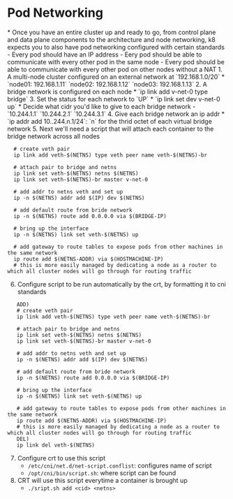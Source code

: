 <h1>Pod Networking</h1>
* Once you have an entire cluster up and ready to go, from control plane and data plane components to the architecture and node networking, k8 expects you to also have pod networking configured with certain standards
  - Every pod should have an IP address
  - Eery pod should be able to communicate with every other pod in the same node
  - Every pod should be able to communicate with every other pod on other nodes without a NAT
1. A multi-node cluster configured on an external network at `192.168.1.0/20`
  * `node01: 192.168.1.11` `node02: 192.168.1.12` `node03: 192.168.1.13`
2. A bridge network is configured on each node 
  * `ip link add v-net-0 type bridge`
3. Set the status for each network to `UP`
  * `ip link set dev v-net-0 up`
  * Decide what cidr you'd like to give to each bridge network
    - `10.244.1.1` `10.244.2.1` `10.244.3.1`
4. Give each bridge network an ip addr
  * `ip addr add 10..244.n.1/24`: `n` for the thrid octet of each virtual bridge network
5. Next we'll need a script that will attach each container to the bridge network across all nodes
  
   ```console
     # create veth pair
     ip link add veth-$(NETNS) type veth peer name veth-$(NETNS)-br
     
     # attach pair to bridge and netns
     ip link set veth-$(NETNS) netns $(NETNS)
     ip link set veth-$(NETNS)-br master v-net-0
     
     # add addr to netns veth and set up
     ip -n $(NETNS) addr add $(IP) dev $(NETNS)

     # add default route from bride network
     ip -n $(NETNS) route add 0.0.0.0 via $(BRIDGE-IP)
     
     # bring up the interface
     ip -n $(NETNS) link set veth-$(NETNS) up
     
     # add gateway to route tables to expose pods from other machines in the same network
     ip route add $(NETNS-ADDR) via $(HOSTMACHINE-IP)
     # this is more easily managed by dedicating a node as a router to which all cluster nodes will go through for routing traffic
  ``` 

6. Configure script to be run automatically by the crt, by formatting it to cni standards
  ```console
     ADD)
     # create veth pair
     ip link add veth-$(NETNS) type veth peer name veth-$(NETNS)-br

     # attach pair to bridge and netns
     ip link set veth-$(NETNS) netns $(NETNS)
     ip link set veth-$(NETNS)-br master v-net-0

     # add addr to netns veth and set up
     ip -n $(NETNS) addr add $(IP) dev $(NETNS)

     # add default route from bride network
     ip -n $(NETNS) route add 0.0.0.0 via $(BRIDGE-IP)

     # bring up the interface
     ip -n $(NETNS) link set veth-$(NETNS) up

     # add gateway to route tables to expose pods from other machines in the same network
     ip route add $(NETNS-ADDR) via $(HOSTMACHINE-IP)
     # this is more easily managed by dedicating a node as a router to which all cluster nodes will go through for routing traffic
     DEL)
     ip link del veth-$(NETNS)
  ```
7. Configure crt to use this script
   * `/etc/cni/net.d/net-script.conflist`: configures name of script
   * `/opt/cni/bin/script.sh`: where script can be found
8. CRT will use this script everytime a container is brought up
   * `./sript.sh add <cid> <netns>`

